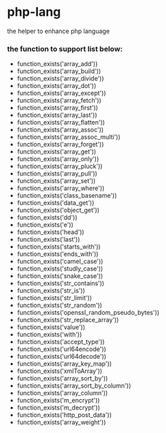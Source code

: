 # php-lang
the helper to enhance php language

### the function to support list below:
- function_exists('array_add'))
- function_exists('array_build'))
- function_exists('array_divide'))
- function_exists('array_dot'))
- function_exists('array_except'))
- function_exists('array_fetch'))
- function_exists('array_first'))
- function_exists('array_last'))
- function_exists('array_flatten'))
- function_exists('array_assoc'))
- function_exists('array_assoc_multi'))
- function_exists('array_forget'))
- function_exists('array_get'))
- function_exists('array_only'))
- function_exists('array_pluck'))
- function_exists('array_pull'))
- function_exists('array_set'))
- function_exists('array_where'))
- function_exists('class_basename'))
- function_exists('data_get'))
- function_exists('object_get'))
- function_exists('dd'))
- function_exists('e'))
- function_exists('head'))
- function_exists('last'))
- function_exists('starts_with'))
- function_exists('ends_with'))
- function_exists('camel_case'))
- function_exists('studly_case'))
- function_exists('snake_case'))
- function_exists('str_contains'))
- function_exists('str_is'))
- function_exists('str_limit'))
- function_exists('str_random'))
- function_exists('openssl_random_pseudo_bytes'))
- function_exists('str_replace_array'))
- function_exists('value'))
- function_exists('with'))
- function_exists('accept_type'))
- function_exists('url64encode'))
- function_exists('url64decode'))
- function_exists('array_key_map'))
- function_exists('xmlToArray'))
- function_exists('array_sort_by'))
- function_exists('array_sort_by_column'))
- function_exists('array_column'))
- function_exists('m_encrypt'))
- function_exists('m_decrypt'))
- function_exists('http_post_data'))
- function_exists('array_weight'))
